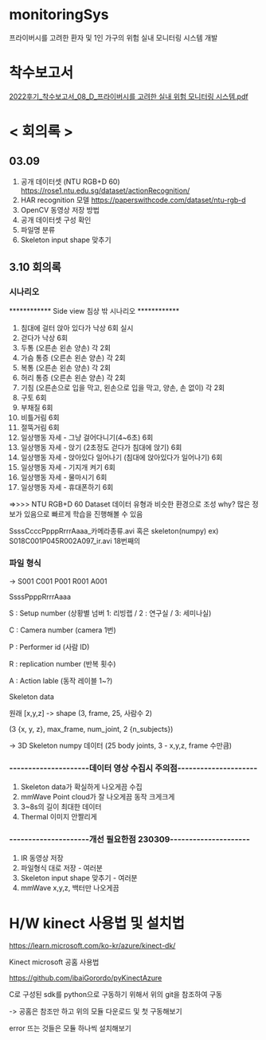 # monitoringSys #
프라이버시를 고려한 환자 및 1인 가구의 위험 실내 모니터링 시스템 개발

# 착수보고서 #
[2022후기_착수보고서_08_D_프라이버시를 고려한 실내 위험 모니터링 시스템.pdf](https://github.com/ashjang/monitoringSys/files/10928674/2022._._08_D_.pdf)


#
# < 회의록 > #
## 03.09 ##
1. 공개 데이터셋 (NTU RGB+D 60) https://rose1.ntu.edu.sg/dataset/actionRecognition/
2. HAR recognition 모델 https://paperswithcode.com/dataset/ntu-rgb-d
3. OpenCV 동영상 저장 방법 
4. 공개 데이터셋 구성  확인
5. 파일명 분류 
6. Skeleton input shape 맞추기


## 3.10 회의록 ##
### 시나리오 ###
************ Side view 침상 밖 시나리오 ************  

1. 침대에 걸터 앉아 있다가 낙상 6회 실시
2. 걷다가 낙상 6회
3. 두통 (오른손 왼손 양손) 각 2회
4. 가슴 통증 (오른손 왼손 양손) 각 2회
5. 복통 (오른손 왼손 양손) 각 2회
6. 허리 통증 (오른손 왼손 양손) 각 2회
7. 기침 (오른손으로 입을 막고, 왼손으로 입을 막고, 양손, 손 없이) 각 2회
8. 구토 6회
9. 부채질 6회
10. 비틀거림 6회
11. 절뚝거림 6회
12. 일상행동 자세 - 그냥 걸어다니기(4~6초) 6회
13. 일상행동 자세 - 앉기 (2초정도 걷다가 침대에 앉기) 6회
14. 일상행동 자세 - 앉아있다 일어나기 (침대에 앉아있다가 일어나기) 6회
15. 일상행동 자세 - 기지개 켜기 6회
16. 일상행동 자세 - 물마시기 6회
17. 일상행동 자세 - 휴대폰하기 6회

 =>>>> NTU RGB+D 60 Dataset 데이터 유형과 비슷한 환경으로 조성
 why? 많은 정보가 있음으로 빠르게 학습을 진행해볼 수 있음
 
 SsssCcccPpppRrrrAaaa_카메라종류.avi 혹은 skeleton(numpy)
 ex) S018C001P045R002A097_ir.avi
 18번째의
 
### 파일 형식 ###
-> S001 C001 P001 R001 A001

SsssPpppRrrrAaaa

S : Setup number (상황별 넘버 1: 리빙랩 / 2 : 연구실 / 3: 세미나실)

C : Camera number (camera 1번)

P : Performer id (사람 ID)

R : replication number (반복 횟수)

A : Action lable (동작 레이블 1~?)


Skeleton data

원래 [x,y,z]
-> shape (3, frame, 25, 사람수 2)

(3 {x, y, z}, max_frame, num_joint, 2 {n_subjects})

-> 3D Skeleton numpy 데이터 (25 body joints, 3 - x,y,z, frame 수만큼)



### ---------------------데이터 영상 수집시 주의점--------------------- ###
1. Skeleton data가 확실하게 나오게끔 수집
2. mmWave Point cloud가 잘 나오게끔 동작 크게크게
3. 3~8s의 길이 최대한 데이터
4. Thermal 이미지 안짤리게

### ---------------------개선 필요한점 230309--------------------- ###
1. IR 동영상 저장
2. 파일형식 대로 저장 - 여러분
3. Skeleton input shape 맞추기 - 여러분
4. mmWave x,y,z, 백터만 나오게끔




# H/W kinect 사용법 및 설치법
https://learn.microsoft.com/ko-kr/azure/kinect-dk/ 

Kinect microsoft 공홈 사용법 

https://github.com/ibaiGorordo/pyKinectAzure

C로 구성된 sdk를 python으로 구동하기 위해서 위의 git을 참조하여 구동

-> 공홈은 참조만 하고 위의 모듈 다운로드 및 첫 구동해보기

error 뜨는 것들은 모듈 하나씩 설치해보기 



